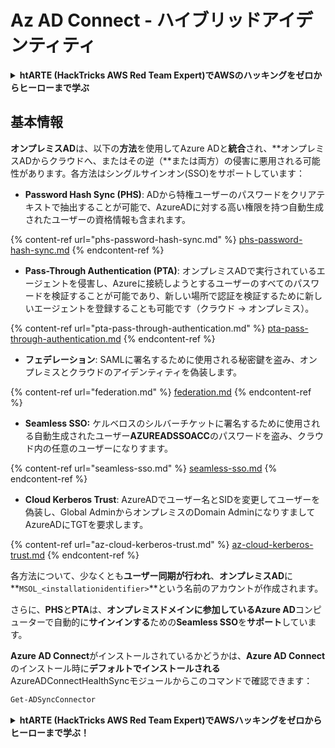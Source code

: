 # Az AD Connect - ハイブリッドアイデンティティ

<details>

<summary><strong>htARTE (HackTricks AWS Red Team Expert)でAWSのハッキングをゼロからヒーローまで学ぶ</strong></summary>

HackTricksをサポートする他の方法:

* **HackTricksにあなたの会社を広告したい**、または**HackTricksをPDFでダウンロードしたい**場合は、[**サブスクリプションプラン**](https://github.com/sponsors/carlospolop)をチェックしてください！
* [**公式PEASS & HackTricksグッズ**](https://peass.creator-spring.com)を入手する
* [**PEASSファミリー**](https://opensea.io/collection/the-peass-family)を発見し、独占的な[**NFT**](https://opensea.io/collection/the-peass-family)コレクションをチェックする
* 💬 [**Discordグループ**](https://discord.gg/hRep4RUj7f)に**参加する**か、[**テレグラムグループ**](https://t.me/peass)に参加するか、**Twitter** 🐦 [**@carlospolopm**](https://twitter.com/carlospolopm)で**フォローする**。
* [**HackTricks**](https://github.com/carlospolop/hacktricks)と[**HackTricks Cloud**](https://github.com/carlospolop/hacktricks-cloud)のgithubリポジトリにPRを提出して、あなたのハッキングのコツを共有する。

</details>

## 基本情報

**オンプレミスAD**は、以下の**方法**を使用してAzure ADと**統合**され、**オンプレミスADからクラウドへ、またはその逆（**または両方）の侵害に悪用される可能性があります。各方法はシングルサインオン(SSO)をサポートしています：

* **Password Hash Sync (PHS)**: ADから特権ユーザーのパスワードをクリアテキストで抽出することが可能で、AzureADに対する高い権限を持つ自動生成されたユーザーの資格情報も含まれます。

{% content-ref url="phs-password-hash-sync.md" %}
[phs-password-hash-sync.md](phs-password-hash-sync.md)
{% endcontent-ref %}

* **Pass-Through Authentication (PTA)**: オンプレミスADで実行されているエージェントを侵害し、Azureに接続しようとするユーザーのすべてのパスワードを検証することが可能であり、新しい場所で認証を検証するために新しいエージェントを登録することも可能です（クラウド -> オンプレミス）。

{% content-ref url="pta-pass-through-authentication.md" %}
[pta-pass-through-authentication.md](pta-pass-through-authentication.md)
{% endcontent-ref %}

* **フェデレーション**: SAMLに署名するために使用される秘密鍵を盗み、オンプレミスとクラウドのアイデンティティを偽装します。

{% content-ref url="federation.md" %}
[federation.md](federation.md)
{% endcontent-ref %}

* **Seamless SSO:** ケルベロスのシルバーチケットに署名するために使用される自動生成されたユーザー**AZUREADSSOACC**のパスワードを盗み、クラウド内の任意のユーザーになりすます。

{% content-ref url="seamless-sso.md" %}
[seamless-sso.md](seamless-sso.md)
{% endcontent-ref %}

* **Cloud Kerberos Trust**: AzureADでユーザー名とSIDを変更してユーザーを偽装し、Global AdminからオンプレミスのDomain AdminになりすましてAzureADにTGTを要求します。

{% content-ref url="az-cloud-kerberos-trust.md" %}
[az-cloud-kerberos-trust.md](az-cloud-kerberos-trust.md)
{% endcontent-ref %}

各方法について、少なくとも**ユーザー同期が行われ**、**オンプレミスAD**に**`MSOL_<installationidentifier>`**という名前のアカウントが作成されます。

さらに、**PHS**と**PTA**は、**オンプレミスドメインに参加しているAzure AD**コンピューターで自動的に**サインインする**ための**Seamless SSO**を**サポート**しています。

**Azure AD Connect**がインストールされているかどうかは、**Azure AD Connect**のインストール時に**デフォルトでインストールされる**AzureADConnectHealthSyncモジュールからこのコマンドで確認できます：
```powershell
Get-ADSyncConnector
```
<details>

<summary><strong>htARTE (HackTricks AWS Red Team Expert)でAWSハッキングをゼロからヒーローまで学ぶ</strong></a><strong>！</strong></summary>

HackTricksをサポートする他の方法:

* **HackTricksにあなたの会社を広告したい場合**、または**HackTricksをPDFでダウンロードしたい場合**は、[**サブスクリプションプラン**](https://github.com/sponsors/carlospolop)をチェックしてください！
* [**公式PEASS & HackTricksグッズ**](https://peass.creator-spring.com)を入手する
* [**The PEASS Family**](https://opensea.io/collection/the-peass-family)を発見し、独占的な[**NFTs**](https://opensea.io/collection/the-peass-family)のコレクションをチェックする
* 💬 [**Discordグループ**](https://discord.gg/hRep4RUj7f)に**参加する**か、[**telegramグループ**](https://t.me/peass)に参加するか、**Twitter** 🐦 [**@carlospolopm**](https://twitter.com/carlospolopm)を**フォローする**。
* [**HackTricks**](https://github.com/carlospolop/hacktricks)と[**HackTricks Cloud**](https://github.com/carlospolop/hacktricks-cloud)のgithubリポジトリにPRを提出して、あなたのハッキングのコツを**共有する**。

</details>

